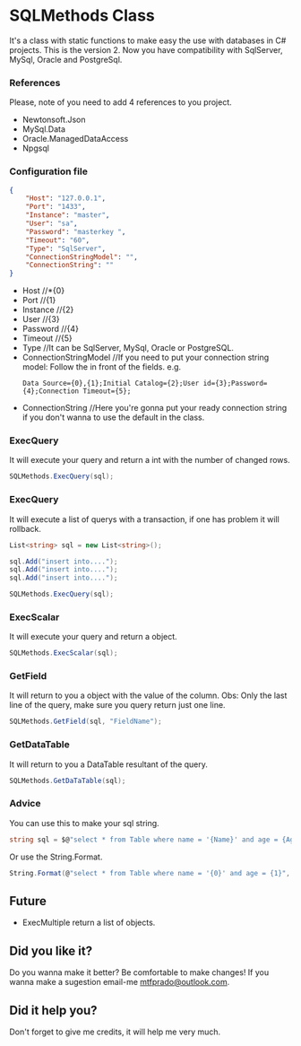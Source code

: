 # SQLMethods Class

It's a class with static functions to make easy the use with databases in C# projects.
This is the version 2. Now you have compatibility with SqlServer, MySql, Oracle and PostgreSql.

### References

Please, note of you need to add 4 references to you project.

* Newtonsoft.Json
* MySql.Data
* Oracle.ManagedDataAccess
* Npgsql

### Configuration file

```JSON
{
    "Host": "127.0.0.1",
    "Port": "1433", 
    "Instance": "master",
    "User": "sa", 
    "Password": "masterkey ",
    "Timeout": "60", 
    "Type": "SqlServer", 
    "ConnectionStringModel": "",
    "ConnectionString": "" 
}
```

* Host //*{0}
* Port //{1}
* Instance //{2}
* User //{3}
* Password //{4}
* Timeout //{5}
* Type //It can be SqlServer, MySql, Oracle or PostgreSQL.
* ConnectionStringModel //If you need to put your connection string model: Follow the in front of the fields. e.g. 
    ```
    Data Source={0},{1};Initial Catalog={2};User id={3};Password={4};Connection Timeout={5};
    ```
* ConnectionString //Here you're gonna put your ready connection string if you don't wanna to use the default in the class.

### ExecQuery

It will execute your query and return a int with the number of changed rows.

```C#
SQLMethods.ExecQuery(sql);
```

### ExecQuery

It will execute a list of querys with a transaction, if one has problem it will rollback.

```C#
List<string> sql = new List<string>();

sql.Add("insert into....");
sql.Add("insert into....");
sql.Add("insert into....");

SQLMethods.ExecQuery(sql);
```

### ExecScalar

It will execute your query and return a object.

```C#
SQLMethods.ExecScalar(sql);
```

### GetField

It will return to you a object with the value of the column. 
Obs: Only the last line of the query, make sure you query return just one line. 

```C#
SQLMethods.GetField(sql, "FieldName");
```

### GetDataTable

It will return to you a DataTable resultant of the query.

```C#
SQLMethods.GetDaTaTable(sql);
```

### Advice

You can use this to make your sql string.

```C#
string sql = $@"select * from Table where name = '{Name}' and age = {Age}");
```

Or use the String.Format.

```C#
String.Format(@"select * from Table where name = '{0}' and age = {1}", Name, Age);
```


## Future

* ExecMultiple return a list of objects.


## Did you like it?

Do you wanna make it better? Be comfortable to make changes!
If you wanna make a sugestion email-me mtfprado@outlook.com.

## Did it help you?

Don't forget to give me credits, it will help me very much.
